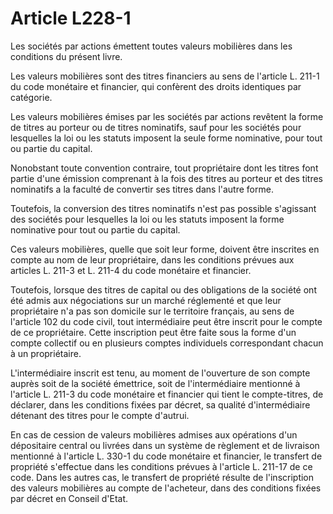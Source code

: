 # Article L228-1

Les sociétés par actions émettent toutes valeurs mobilières dans les conditions du présent livre.

Les valeurs mobilières sont des titres financiers au sens de l'article L. 211-1 du code monétaire et financier, qui confèrent des droits identiques par catégorie.

Les valeurs mobilières émises par les sociétés par actions revêtent la forme de titres au porteur ou de titres nominatifs, sauf pour les sociétés pour lesquelles la loi ou les statuts imposent la seule forme nominative, pour tout ou partie du capital.

Nonobstant toute convention contraire, tout propriétaire dont les titres font partie d'une émission comprenant à la fois des titres au porteur et des titres nominatifs a la faculté de convertir ses titres dans l'autre forme.

Toutefois, la conversion des titres nominatifs n'est pas possible s'agissant des sociétés pour lesquelles la loi ou les statuts imposent la forme nominative pour tout ou partie du capital.

Ces valeurs mobilières, quelle que soit leur forme, doivent être inscrites en compte au nom de leur propriétaire, dans les conditions prévues aux articles L. 211-3 et L. 211-4 du code monétaire et financier.

Toutefois, lorsque des  titres de capital ou des obligations de la société ont été admis aux négociations sur un marché réglementé et que leur propriétaire n'a pas son domicile sur le territoire français, au sens de l'article 102 du code civil, tout intermédiaire peut être inscrit pour le compte de ce propriétaire. Cette inscription peut être faite sous la forme d'un compte collectif ou en plusieurs comptes individuels correspondant chacun à un propriétaire.

L'intermédiaire inscrit est tenu, au moment de l'ouverture de son compte auprès soit de la société émettrice, soit de l'intermédiaire mentionné à l'article L. 211-3 du code monétaire et financier qui tient le compte-titres, de déclarer, dans les conditions fixées par décret, sa qualité d'intermédiaire détenant des titres pour le compte d'autrui.

En cas de cession de valeurs mobilières admises aux opérations d'un dépositaire central ou livrées dans un système de règlement et de livraison mentionné à l'article L. 330-1 du code monétaire et financier, le transfert de propriété s'effectue dans les conditions prévues à l'article L. 211-17 de ce code. Dans les autres cas, le transfert de propriété résulte de l'inscription des valeurs mobilières au compte de l'acheteur, dans des conditions fixées par décret en Conseil d'Etat.
